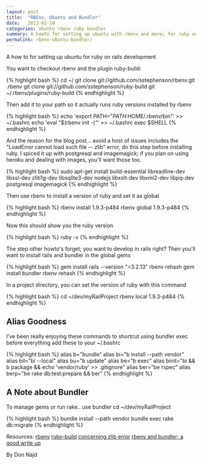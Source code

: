 ```yaml
---
layout: post
title:  "RBEnv, Ubuntu and Bundler"
date:   2013-02-10
categories: ubuntu rbenv ruby bundler
summary: A howto for setting up ubuntu with rbenv and more; for ruby on rails development.
permalink: rbenv-ubuntu-bundler/
---
```


A how to for setting up ubuntu for ruby on rails development

You want to checkout rbenv and the plugin ruby-build:

{% highlight bash %}
cd ~/
git clone git://github.com/sstephenson/rbenv.git .rbenv
git clone git://github.com/sstephenson/ruby-build.git ~/.rbenv/plugins/ruby-build
{% endhighlight %}

Then add it to your path so it actually runs ruby versions installed by rbenv

{% highlight bash %}
echo 'export PATH="$PATH:$HOME/.rbenv/bin"' >> ~/.bashrc
echo 'eval "$(rbenv init -)"' >> ~/.bashrc
exec $SHELL
{% endhighlight %}

And the reason for the blog post... avoid a host of issues includes the "LoadError cannot load such file -- zlib" error, do this step before installing ruby. I spiced it up with postgresql and imagemagick; if you plan on using heroku and dealing with images, you'll want those too.

{% highlight bash %}
sudo apt-get install build-essential libreadline-dev libssl-dev zlib1g-dev libsqlite3-dev nodejs libxslt-dev libxml2-dev libpq-dev postgresql imagemagick
{% endhighlight %}

Then use rbenv to install a version of ruby and set it as global

{% highlight bash %}
rbenv install 1.9.3-p484
rbenv global 1.9.3-p484
{% endhighlight %}

Now this should show you the ruby version

{% highlight bash %}
ruby -v
{% endhighlight %}

The step other howto's forget; you want to develop in rails right? Then you'll want to install rails and bundler in the global gems

{% highlight bash %}
gem install rails --version "=3.2.13"
rbenv rehash
gem install bundler
rbenv rehash
{% endhighlight %}


In a project directory, you can set the version of ruby with this command

{% highlight bash %}
cd ~/dev/myRailProject
rbenv local 1.9.3-p484
{% endhighlight %}


## Alias Goodness

I've been really enjoying these commands to shortcut using bundler exec before everything add these to your ~/.bashrc

{% highlight bash %}
alias b="bundle"
alias bi="b install --path vendor"
alias bil="bi --local"
alias bu="b update"
alias be="b exec"
alias binit="bi && b package && echo 'vendor/ruby' >> .gitignore"
alias ber="be rspec"
alias berp="be rake db:test:prepare && ber"
{% endhighlight %}


## A Note about Bundler
To manage gems or run rake.. use bundler
cd ~/dev/myRailProject

{% highlight bash %}
bundle install --path vendor
bundle exec rake db:migrate
{% endhighlight %}

Resources:
[rbenv](https://github.com/sstephenson/rbenv)
[ruby-build](https://github.com/sstephenson/ruby-build)
[concerning zlib error](https://github.com/sstephenson/ruby-build/wiki)
[rbenv and bundler; a good write up](http://ryan.mcgeary.org/2011/02/09/vendor-everything-still-applies/)

By Don Najd